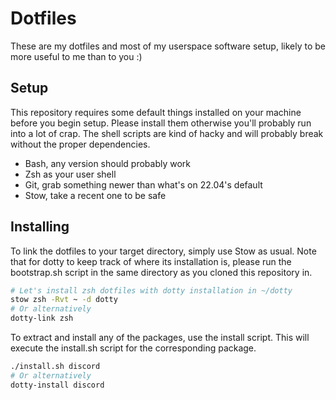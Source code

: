 # Dotfiles

These are my dotfiles and most of my userspace software setup, likely to be 
more useful to me than to you :)

## Setup

This repository requires some default things installed on your machine 
before you begin setup. Please install them otherwise you'll probably run 
into a lot of crap. The shell scripts are kind of hacky and will probably 
break without the proper dependencies.

- Bash, any version should probably work
- Zsh as your user shell
- Git, grab something newer than what's on 22.04's default
- Stow, take a recent one to be safe

## Installing

To link the dotfiles to your target directory, simply use Stow as usual. 
Note that for dotty to keep track of where its installation is, please run 
the bootstrap.sh script in the same directory as you cloned this repository in.

```sh
# Let's install zsh dotfiles with dotty installation in ~/dotty
stow zsh -Rvt ~ -d dotty
# Or alternatively
dotty-link zsh
```

To extract and install any of the packages, use the install script. This 
will execute the install.sh script for the corresponding package.

```sh
./install.sh discord
# Or alternatively
dotty-install discord
```